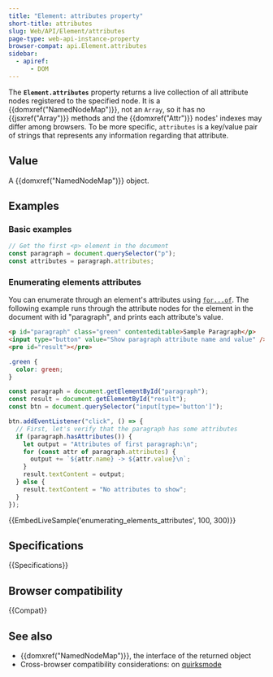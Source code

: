 ```yaml
---
title: "Element: attributes property"
short-title: attributes
slug: Web/API/Element/attributes
page-type: web-api-instance-property
browser-compat: api.Element.attributes
sidebar:
  - apiref:
      - DOM
---
```


The **`Element.attributes`** property returns a live collection
of all attribute nodes registered to the specified node. It is a
{{domxref("NamedNodeMap")}}, not an `Array`, so it has no {{jsxref("Array")}}
methods and the {{domxref("Attr")}} nodes' indexes may differ among browsers. To be more
specific, `attributes` is a key/value pair of strings that represents any
information regarding that attribute.

## Value

A {{domxref("NamedNodeMap")}} object.

## Examples

### Basic examples

```js
// Get the first <p> element in the document
const paragraph = document.querySelector("p");
const attributes = paragraph.attributes;
```

### Enumerating elements attributes

You can enumerate through an element's attributes using [`for...of`](/en-US/docs/Web/JavaScript/Reference/Statements/for...of).
The following example runs through the attribute nodes for the element in the document
with id "paragraph", and prints each attribute's value.

```html
<p id="paragraph" class="green" contenteditable>Sample Paragraph</p>
<input type="button" value="Show paragraph attribute name and value" />
<pre id="result"></pre>
```

```css
.green {
  color: green;
}
```

```js
const paragraph = document.getElementById("paragraph");
const result = document.getElementById("result");
const btn = document.querySelector("input[type='button']");

btn.addEventListener("click", () => {
  // First, let's verify that the paragraph has some attributes
  if (paragraph.hasAttributes()) {
    let output = "Attributes of first paragraph:\n";
    for (const attr of paragraph.attributes) {
      output += `${attr.name} -> ${attr.value}\n`;
    }
    result.textContent = output;
  } else {
    result.textContent = "No attributes to show";
  }
});
```

{{EmbedLiveSample('enumerating_elements_attributes', 100, 300)}}

## Specifications

{{Specifications}}

## Browser compatibility

{{Compat}}

## See also

- {{domxref("NamedNodeMap")}}, the interface of the returned object
- Cross-browser compatibility considerations: on [quirksmode](https://quirksmode.org/dom/core/#attributes)
